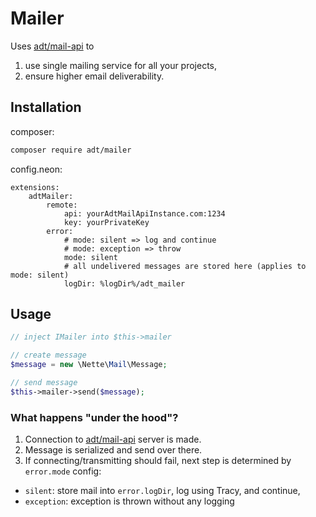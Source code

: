 # Mailer

Uses [adt/mail-api](https://github.com/appsdevteam/MailApi) to

1. use single mailing service for all your projects,
2. ensure higher email deliverability.

## Installation

composer:
```bash
composer require adt/mailer
```

config.neon:
```neon
extensions:
	adtMailer:
		remote:
			api: yourAdtMailApiInstance.com:1234
			key: yourPrivateKey
		error:
			# mode: silent => log and continue
			# mode: exception => throw 
			mode: silent
			# all undelivered messages are stored here (applies to mode: silent)
			logDir: %logDir%/adt_mailer
```

## Usage

```php
// inject IMailer into $this->mailer

// create message
$message = new \Nette\Mail\Message;

// send message
$this->mailer->send($message);
```

### What happens "under the hood"?

1. Connection to [adt/mail-api](https://github.com/appsdevteam/MailApi) server is made.
2. Message is serialized and send over there.
3. If connecting/transmitting should fail, next step is determined by `error.mode` config:
  - `silent`: store mail into `error.logDir`, log using Tracy, and continue,
  - `exception`: exception is thrown without any logging